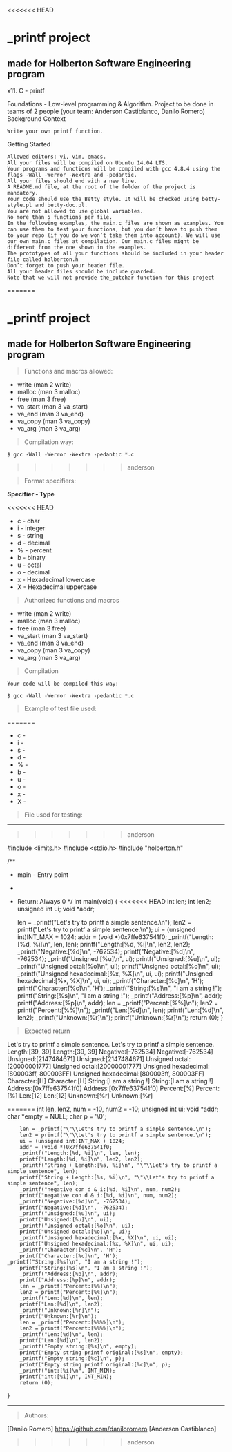 <<<<<<< HEAD

# _printf project
## made for Holberton Software Engineering program

x11. C - printf

Foundations - Low-level programming & Algorithm.
Project to be done in teams of 2 people (your team: Anderson Castiblanco, Danilo Romero)
Background Context

    Write your own printf function.

Getting Started

    Allowed editors: vi, vim, emacs.
    All your files will be compiled on Ubuntu 14.04 LTS.
    Your programs and functions will be compiled with gcc 4.8.4 using the flags -Wall -Werror -Wextra and -pedantic.
    All your files should end with a new line.
    A README.md file, at the root of the folder of the project is mandatory.
    Your code should use the Betty style. It will be checked using betty-style.pl and betty-doc.pl.
    You are not allowed to use global variables.
    No more than 5 functions per file.
    In the following examples, the main.c files are shown as examples. You can use them to test your functions, but you don’t have to push them to your repo (if you do we won’t take them into account). We will use our own main.c files at compilation. Our main.c files might be different from the one shown in the examples.
    The prototypes of all your functions should be included in your header file called holberton.h
    Don’t forget to push your header file.
    All your header files should be include guarded.
    Note that we will not provide the_putchar function for this project
=======
# _printf project
## made for Holberton Software Engineering program

> Functions and macros allowed:

* write (man 2 write)
* malloc (man 3 malloc)
* free (man 3 free)
* va_start (man 3 va_start)
* va_end (man 3 va_end)
* va_copy (man 3 va_copy)
* va_arg (man 3 va_arg)

> Compilation way:

```
$ gcc -Wall -Werror -Wextra -pedantic *.c
```
>>>>>>> anderson

> Format specifiers:

**Specifier - Type**

<<<<<<< HEAD
* c         - char
* i         - integer
* s         - string
* d         - decimal
* %         - percent
* b         - binary
* u         - octal
* o         - decimal
* x         - Hexadecimal lowercase
* X         - Hexadecimal uppercase

>Authorized functions and macros

 *   write (man 2 write)
 *   malloc (man 3 malloc)
 *   free (man 3 free)
 *   va_start (man 3 va_start)
 *   va_end (man 3 va_end)
 *   va_copy (man 3 va_copy)
 *   va_arg (man 3 va_arg)

> Compilation

    Your code will be compiled this way:
```
$ gcc -Wall -Werror -Wextra -pedantic *.c
```
> Example of test file used:

=======
* c	    -
* i	    -
* s	    -
* d	    -
* %	    -
* b	    -
* u	    -
* o	    -
* x	    -
* X	    -

> File used for testing:
---
>>>>>>> anderson

#include <limits.h>
#include <stdio.h>
#include "holberton.h"

/**
 * main - Entry point
 *
 * Return: Always 0
 */
int main(void)
{
<<<<<<< HEAD
    int len;
    int len2;
    unsigned int ui;
    void *addr;

    len = _printf("Let's try to printf a simple sentence.\n");
    len2 = printf("Let's try to printf a simple sentence.\n");
    ui = (unsigned int)INT_MAX + 1024;
    addr = (void *)0x7ffe637541f0;
    _printf("Length:[%d, %i]\n", len, len);
    printf("Length:[%d, %i]\n", len2, len2);
    _printf("Negative:[%d]\n", -762534);
    printf("Negative:[%d]\n", -762534);
    _printf("Unsigned:[%u]\n", ui);
    printf("Unsigned:[%u]\n", ui);
    _printf("Unsigned octal:[%o]\n", ui);
    printf("Unsigned octal:[%o]\n", ui);
    _printf("Unsigned hexadecimal:[%x, %X]\n", ui, ui);
    printf("Unsigned hexadecimal:[%x, %X]\n", ui, ui);
    _printf("Character:[%c]\n", 'H');
    printf("Character:[%c]\n", 'H');
    _printf("String:[%s]\n", "I am a string !");
    printf("String:[%s]\n", "I am a string !");
    _printf("Address:[%p]\n", addr);
    printf("Address:[%p]\n", addr);
    len = _printf("Percent:[%%]\n");
    len2 = printf("Percent:[%%]\n");
    _printf("Len:[%d]\n", len);
    printf("Len:[%d]\n", len2);
    _printf("Unknown:[%r]\n");
    printf("Unknown:[%r]\n");
    return (0);
}
> Expected return

Let's try to printf a simple sentence.
Let's try to printf a simple sentence.
Length:[39, 39]
Length:[39, 39]
Negative:[-762534]
Negative:[-762534]
Unsigned:[2147484671]
Unsigned:[2147484671]
Unsigned octal:[20000001777]
Unsigned octal:[20000001777]
Unsigned hexadecimal:[800003ff, 800003FF]
Unsigned hexadecimal:[800003ff, 800003FF]
Character:[H]
Character:[H]
String:[I am a string !]
String:[I am a string !]
Address:[0x7ffe637541f0]
Address:[0x7ffe637541f0]
Percent:[%]
Percent:[%]
Len:[12]
Len:[12]
Unknown:[%r]
Unknown:[%r]



=======
        int len, len2, num = -10, num2 = -10;
        unsigned int ui;
        void *addr;
        char *empty = NULL;
        char p = '\0';

        len = _printf("\"\\Let's try to printf a simple sentence.\n");
        len2 = printf("\"\\Let's try to printf a simple sentence.\n");
        ui = (unsigned int)INT_MAX + 1024;
        addr = (void *)0x7ffe637541f0;
        _printf("Length:[%d, %i]\n", len, len);
        printf("Length:[%d, %i]\n", len2, len2);
        _printf("String + Length:[%s, %i]\n", "\"\\Let's try to printf a simple sentence", len);
        printf("String + Length:[%s, %i]\n", "\"\\Let's try to printf a simple sentence", len);
        _printf("negative con d & i:[%d, %i]\n", num, num2);
        printf("negative con d & i:[%d, %i]\n", num, num2);
        _printf("Negative:[%d]\n", -762534);
        printf("Negative:[%d]\n", -762534);
        _printf("Unsigned:[%u]\n", ui);
        printf("Unsigned:[%u]\n", ui);
        _printf("Unsigned octal:[%o]\n", ui);
        printf("Unsigned octal:[%o]\n", ui);
        _printf("Unsigned hexadecimal:[%x, %X]\n", ui, ui);
        printf("Unsigned hexadecimal:[%x, %X]\n", ui, ui);
        _printf("Character:[%c]\n", 'H');
        printf("Character:[%c]\n", 'H');
	_printf("String:[%s]\n", "I am a string !");
        printf("String:[%s]\n", "I am a string !");
        _printf("Address:[%p]\n", addr);
        printf("Address:[%p]\n", addr);
        len = _printf("Percent:[%%]\n");
        len2 = printf("Percent:[%%]\n");
        _printf("Len:[%d]\n", len);
        printf("Len:[%d]\n", len2);
        _printf("Unknown:[%r]\n");
        printf("Unknown:[%r]\n");
        len = _printf("Percent:[%%%%]\n");
        len2 = printf("Percent:[%%%%]\n");
        _printf("Len:[%d]\n", len);
        printf("Len:[%d]\n", len2);
        _printf("Empty string:[%s]\n", empty);
        printf("Empty string printf original:[%s]\n", empty);
        _printf("Empty string:[%c]\n", p);
        printf("Empty string printf original:[%c]\n", p);
        _printf("int:[%i]\n", INT_MIN);
        printf("int:[%i]\n", INT_MIN);
        return (0);
}


---

> Authors:

[Danilo Romero] https://github.com/daniloromero
[Anderson Castiblanco] 
>>>>>>> anderson
